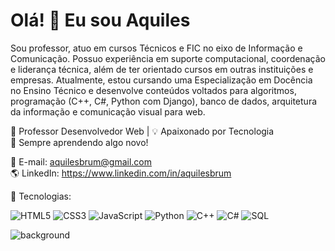 # Olá! 👋 Eu sou Aquiles

Sou professor, atuo em cursos Técnicos e FIC no eixo de Informação e Comunicação. Possuo experiência em suporte computacional, coordenação e liderança técnica, além de ter orientado cursos em outras instituições e empresas. Atualmente, estou cursando uma Especialização em Docência no Ensino Técnico e desenvolve conteúdos voltados para algoritmos, programação (C++, C#, Python com Django), banco de dados, arquitetura da informação e comunicação visual para web.

🎯 Professor Desenvolvedor Web | 💡 Apaixonado por Tecnologia  
🚀 Sempre aprendendo algo novo!

📩 E-mail: aquilesbrum@gmail.com  
🌎 LinkedIn: https://www.linkedin.com/in/aquilesbrum  

🚀 Tecnologias:

![HTML5](https://img.shields.io/badge/HTML5-E34F26?style=for-the-badge&logo=html5&logoColor=white)
![CSS3](https://img.shields.io/badge/CSS3-1572B6?style=for-the-badge&logo=css3&logoColor=white)
![JavaScript](https://img.shields.io/badge/JavaScript-F7DF1E?style=for-the-badge&logo=javascript&logoColor=black)
![Python](https://img.shields.io/badge/Python-3776AB?style=for-the-badge&logo=python&logoColor=white)
![C++](https://img.shields.io/badge/C++-00599C?style=for-the-badge&logo=cplusplus&logoColor=white)
![C#](https://img.shields.io/badge/C%23-239120?style=for-the-badge&logo=c-sharp&logoColor=white)
![SQL](https://img.shields.io/badge/SQL-4479A1?style=for-the-badge&logo=postgresql&logoColor=white)


![background](https://www.example.com/background.jpg)
